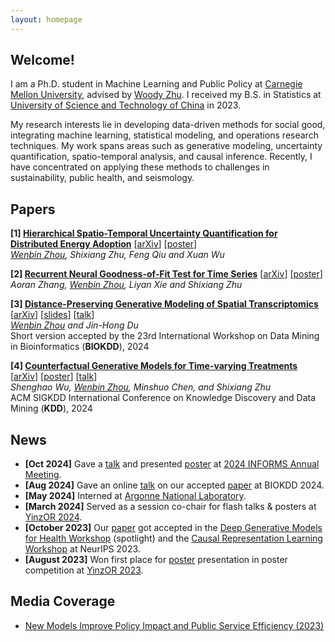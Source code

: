 ```yaml
---
layout: homepage
---
```


## Welcome!

I am a Ph.D. student in Machine Learning and Public Policy at [Carnegie Mellon University](https://www.cmu.edu/), advised by [Woody Zhu](https://sites.google.com/view/woodyzhu). I received my B.S. in Statistics at [University of Science and Technology of China](https://en.ustc.edu.cn/) in 2023. 

My research interests lie in developing data-driven methods for social good,
integrating machine learning, statistical modeling, and operations research techniques.
My work spans areas such as generative modeling, uncertainty quantification, spatio-temporal analysis, and causal inference.
Recently, I have concentrated on applying these methods to challenges in sustainability, public health, and seismology.

## Papers

<b>[1] [Hierarchical Spatio-Temporal Uncertainty Quantification for Distributed Energy Adoption]()</b> [[arXiv](https://arxiv.org/abs/2411.12193)] [[poster](../assets/files/stcp-poster.pdf)]<br/>
*<u>Wenbin Zhou</u>, Shixiang Zhu, Feng Qiu and Xuan Wu* <br/>

<b>[2] [Recurrent Neural Goodness-of-Fit Test for Time Series](https://arxiv.org/abs/2410.13986)</b> [[arXiv](https://arxiv.org/abs/2410.13986)] [[poster](../assets/files/renal-poster.pdf)]<br/>
*Aoran Zhang, <u>Wenbin Zhou</u>, Liyan Xie and Shixiang Zhu* <br/>

<b>[3] [Distance-Preserving Generative Modeling of Spatial Transcriptomics](https://arxiv.org/abs/2408.00911)</b> [[arXiv](https://arxiv.org/abs/2408.00911)] [[slides](../assets/files/biokdd2024-slides.pdf)] [[talk](https://youtu.be/zaxljiLN5Sc)]<br/>
*<u>Wenbin Zhou</u> and Jin-Hong Du* <br/>
Short version accepted by the 23rd International Workshop on Data Mining in Bioinformatics (**BIOKDD**), 2024

<b>[4] [Counterfactual Generative Models for Time-varying Treatments](https://dl.acm.org/doi/10.1145/3637528.3671950)</b> 
[[arXiv](https://arxiv.org/abs/2305.15742)] [[poster](../assets/files/kdd2024-poster.pdf)] [[talk]()]<br/>
*Shenghao Wu, <u>Wenbin Zhou</u>, Minshuo Chen, and Shixiang Zhu* <br/>
ACM SIGKDD International Conference on Knowledge Discovery and Data Mining (**KDD**), 2024

## News
- **[Oct 2024]** Gave a [talk](https://submissions.mirasmart.com/InformsAnnual2024/Itinerary/PresentationDetail.aspx?evdid=2036) and presented [poster](../assets/files/stcp-poster.pdf) at [2024 INFORMS Annual Meeting](https://meetings.informs.org/wordpress/seattle2024/).
- **[Aug 2024]** Gave an online [talk](https://youtu.be/zaxljiLN5Sc) on our accepted [paper](https://arxiv.org/abs/2408.00911) at BIOKDD 2024.
- **[May 2024]** Interned at [Argonne National Laboratory](https://www.anl.gov/).
- **[March 2024]** Served as a session co-chair for flash talks & posters at [YinzOR 2024](https://yinzor.cmuinforms.org/).
- **[October 2023]** Our [paper](https://arxiv.org/abs/2305.15742) got accepted in the [Deep Generative Models for Health Workshop](https://neurips.cc/virtual/2023/workshop/66495) (spotlight) and the [Causal Representation Learning Workshop](https://crl-workshop.github.io/) at NeurIPS 2023.
- **[August 2023]** Won first place for [poster](../assets/files/counterfactualposter.pdf) presentation in poster competition at [YinzOR 2023](https://yinzor.cmuinforms.org/2023/).

## Media Coverage
- [New Models Improve Policy Impact and Public Service Efficiency (2023)](https://www.heinz.cmu.edu/media/2023/October/new-models-improve-policy-impact-and-public-service-efficiency)

